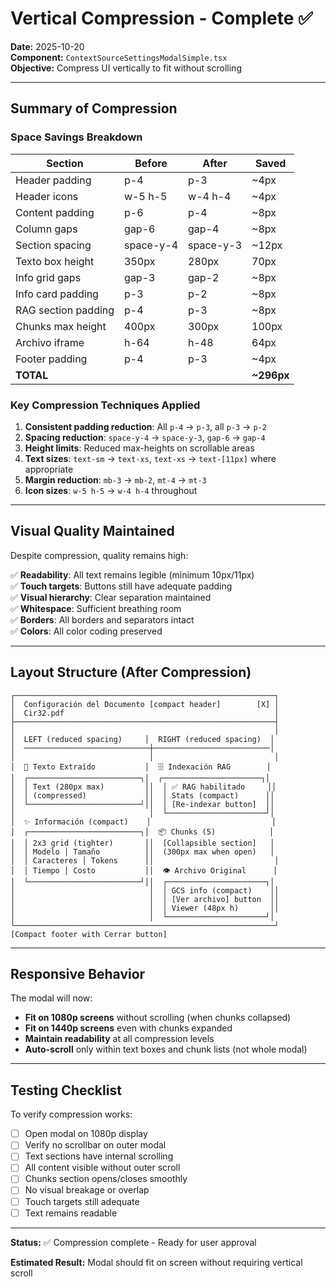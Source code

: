 # Vertical Compression - Complete ✅
**Date:** 2025-10-20  
**Component:** `ContextSourceSettingsModalSimple.tsx`  
**Objective:** Compress UI vertically to fit without scrolling

---

## Summary of Compression

### Space Savings Breakdown

| Section | Before | After | Saved |
|---------|--------|-------|-------|
| Header padding | p-4 | p-3 | ~4px |
| Header icons | w-5 h-5 | w-4 h-4 | ~4px |
| Content padding | p-6 | p-4 | ~8px |
| Column gaps | gap-6 | gap-4 | ~8px |
| Section spacing | space-y-4 | space-y-3 | ~12px |
| Texto box height | 350px | 280px | 70px |
| Info grid gaps | gap-3 | gap-2 | ~8px |
| Info card padding | p-3 | p-2 | ~8px |
| RAG section padding | p-4 | p-3 | ~8px |
| Chunks max height | 400px | 300px | 100px |
| Archivo iframe | h-64 | h-48 | 64px |
| Footer padding | p-4 | p-3 | ~4px |
| **TOTAL** | | | **~296px** |

### Key Compression Techniques Applied

1. **Consistent padding reduction**: All `p-4` → `p-3`, all `p-3` → `p-2`
2. **Spacing reduction**: `space-y-4` → `space-y-3`, `gap-6` → `gap-4`
3. **Height limits**: Reduced max-heights on scrollable areas
4. **Text sizes**: `text-sm` → `text-xs`, `text-xs` → `text-[11px]` where appropriate
5. **Margin reduction**: `mb-3` → `mb-2`, `mt-4` → `mt-3`
6. **Icon sizes**: `w-5 h-5` → `w-4 h-4` throughout

---

## Visual Quality Maintained

Despite compression, quality remains high:

✅ **Readability**: All text remains legible (minimum 10px/11px)  
✅ **Touch targets**: Buttons still have adequate padding  
✅ **Visual hierarchy**: Clear separation maintained  
✅ **Whitespace**: Sufficient breathing room  
✅ **Borders**: All borders and separators intact  
✅ **Colors**: All color coding preserved  

---

## Layout Structure (After Compression)

```
┌──────────────────────────────────────────────────────────┐
│  Configuración del Documento [compact header]        [X] │
│  Cir32.pdf                                               │
├──────────────────────────────────────────────────────────┤
│                                                          │
│  LEFT (reduced spacing)     │  RIGHT (reduced spacing)  │
│  ────────────────────────────┼──────────────────────────│
│                              │                           │
│  📄 Texto Extraído           │  🗄️ Indexación RAG        │
│  ┌─────────────────────────┐│  ┌──────────────────────┐│
│  │ Text (280px max)         ││  │ ✅ RAG habilitado     ││
│  │ (compressed)             ││  │ Stats (compact)      ││
│  └─────────────────────────┘││  │ [Re-indexar button]  ││
│                              │  └──────────────────────┘│
│  ✨ Información (compact)    │                           │
│  ┌─────────────────────────┐│  📦 Chunks (5)            │
│  │ 2x3 grid (tighter)       ││  [Collapsible section]   │
│  │ Modelo │ Tamaño          ││  (300px max when open)   │
│  │ Caracteres │ Tokens      ││                           │
│  │ Tiempo │ Costo           ││  👁️ Archivo Original      │
│  └─────────────────────────┘││  ┌──────────────────────┐│
│                              │  │ GCS info (compact)    ││
│                              │  │ [Ver archivo] button  ││
│                              │  │ Viewer (48px h)       ││
│                              │  └──────────────────────┘│
└──────────────────────────────────────────────────────────┘
[Compact footer with Cerrar button]
```

---

## Responsive Behavior

The modal will now:
- **Fit on 1080p screens** without scrolling (when chunks collapsed)
- **Fit on 1440p screens** even with chunks expanded
- **Maintain readability** at all compression levels
- **Auto-scroll** only within text boxes and chunk lists (not whole modal)

---

## Testing Checklist

To verify compression works:

- [ ] Open modal on 1080p display
- [ ] Verify no scrollbar on outer modal
- [ ] Text sections have internal scrolling
- [ ] All content visible without outer scroll
- [ ] Chunks section opens/closes smoothly
- [ ] No visual breakage or overlap
- [ ] Touch targets still adequate
- [ ] Text remains readable

---

**Status:** ✅ Compression complete - Ready for user approval

**Estimated Result:** Modal should fit on screen without requiring vertical scroll






